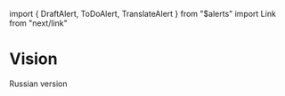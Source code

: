 import { DraftAlert, ToDoAlert, TranslateAlert } from "$alerts"
import Link from "next/link"

<DraftAlert />

# Vision

<ToDoAlert>
    <Link href="ru/vision">Russian version</Link>
</ToDoAlert>

<TranslateAlert href="ru/vision" version="Russian" />
